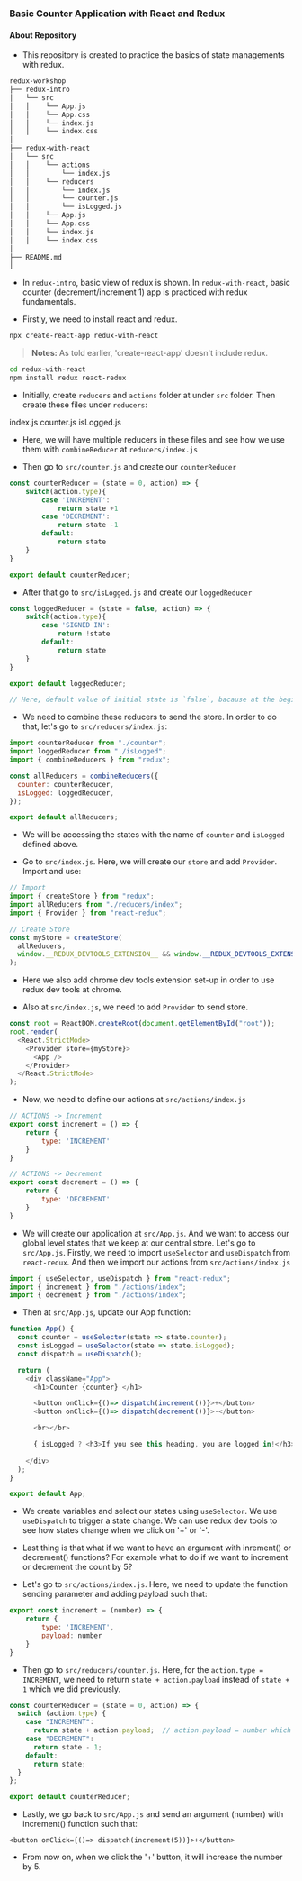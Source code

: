 ### Basic Counter Application with React and Redux 

#### About Repository
- This repository is created to practice the basics of state managements with redux. 

```bash
redux-workshop
├── redux-intro
│   └── src
│   │    └── App.js
│   │    └── App.css
│   │    └── index.js
│   │    └── index.css
│       
├── redux-with-react
│   └── src
│   │    └── actions
│   │        └── index.js
│   │    └── reducers
│   │        └── index.js
│   │        └── counter.js
│   │        └── isLogged.js
│   │    └── App.js
│   │    └── App.css
│   │    └── index.js
│   │    └── index.css
│
├── README.md
│                      
```

- In ``redux-intro``, basic view of redux is shown. In ``redux-with-react``, basic counter (decrement/increment 1) app is practiced with redux fundamentals.


- Firstly, we need to install react and redux.

```sh
npx create-react-app redux-with-react
```

> **Notes:** As told earlier, 'create-react-app' doesn't include redux.

```sh
cd redux-with-react
npm install redux react-redux
```

- Initially, create `reducers` and `actions` folder at under `src` folder. Then create these files under `reducers`:

index.js 
counter.js 
isLogged.js

- Here, we will have multiple reducers in these files and see how we use them with `combineReducer` at `reducers/index.js`

- Then go to `src/counter.js` and create our `counterReducer` 

```js
const counterReducer = (state = 0, action) => {
    switch(action.type){
        case 'INCREMENT':
            return state +1
        case 'DECREMENT':
            return state -1
        default:
            return state
    }
}

export default counterReducer;
```

- After that go to `src/isLogged.js` and create our `loggedReducer` 

```js
const loggedReducer = (state = false, action) => {
    switch(action.type){
        case 'SIGNED IN':
            return !state
        default:
            return state
    }
}

export default loggedReducer;

// Here, default value of initial state is `false`, bacause at the beginning, user comes without logging in.  
```

- We need to combine these reducers to send the store. In order to do that, let's go to `src/reducers/index.js`:
```js
import counterReducer from "./counter";
import loggedReducer from "./isLogged";
import { combineReducers } from "redux";

const allReducers = combineReducers({
  counter: counterReducer,
  isLogged: loggedReducer,
});

export default allReducers;
```

- We will be accessing the states with the name of `counter` and ``isLogged`` defined above.


- Go to `src/index.js`. Here, we will create our ``store`` and add `Provider`. Import and use: 
```js
// Import
import { createStore } from "redux";
import allReducers from "./reducers/index";
import { Provider } from "react-redux";
```


```js
// Create Store
const myStore = createStore(
  allReducers,
  window.__REDUX_DEVTOOLS_EXTENSION__ && window.__REDUX_DEVTOOLS_EXTENSION__()
);
```
- Here we also add chrome dev tools extension set-up in order to use redux dev tools at chrome. 

- Also at `src/index.js`, we need to add `Provider` to send store.
```js
const root = ReactDOM.createRoot(document.getElementById("root"));
root.render(
  <React.StrictMode>
    <Provider store={myStore}>
      <App />
    </Provider>
  </React.StrictMode>
);
```

- Now, we need to define our actions at `src/actions/index.js`
```js
// ACTIONS -> Increment
export const increment = () => {
    return {
        type: 'INCREMENT'
    }
}

// ACTIONS -> Decrement
export const decrement = () => {
    return {
        type: 'DECREMENT'
    }
}
```

- We will create our application at `src/App.js`. And we want to access our global level states that we keep at our central store. Let's go to `src/App.js`. Firstly, we need to import `useSelector` and `useDispatch` from `react-redux`. And then we import our actions from `src/actions/index.js`
```js
import { useSelector, useDispatch } from "react-redux";
import { increment } from "./actions/index";
import { decrement } from "./actions/index";
```

- Then at `src/App.js`, update our App function: 

```js
function App() {
  const counter = useSelector(state => state.counter);
  const isLogged = useSelector(state => state.isLogged);
  const dispatch = useDispatch();

  return (
    <div className="App">
      <h1>Counter {counter} </h1>

      <button onClick={()=> dispatch(increment())}>+</button>
      <button onClick={()=> dispatch(decrement())}>-</button>

      <br></br>

      { isLogged ? <h3>If you see this heading, you are logged in!</h3> : 'Not logged in!'}
      
    </div>
  );
}

export default App;
```

- We create variables and select our states using `useSelector`. We use `useDispatch` to trigger a state change. We can use redux dev tools to see how states change when we click on '+' or '-'.

- Last thing is that what if we want to have an argument with inrement() or decrement() functions? For example what to do if we want to increment or decrement the count by 5? 

- Let's go to `src/actions/index.js`. Here, we need to update the function sending parameter and adding payload such that:
```js
export const increment = (number) => {
    return {
        type: 'INCREMENT',
        payload: number
    }
}
```

- Then go to `src/reducers/counter.js`. Here, for the `action.type = INCREMENT`, we need to return `state + action.payload` instead of `state + 1` which we did previously. 
```js
const counterReducer = (state = 0, action) => {
  switch (action.type) {
    case "INCREMENT":
      return state + action.payload;  // action.payload = number which we will send with onClick/increment at App.js
    case "DECREMENT":
      return state - 1;
    default:
      return state;
  }
};

export default counterReducer;
```

- Lastly, we go back to `src/App.js` and send an argument (number) with increment() function such that: 
```
<button onClick={()=> dispatch(increment(5))}>+</button>
```

- From now on, when we click the '+' button, it will increase the number by 5.